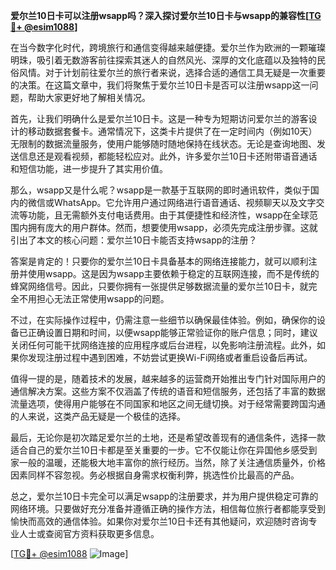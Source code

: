 **爱尔兰10日卡可以注册wsapp吗？深入探讨爱尔兰10日卡与wsapp的兼容性[[TG💪+ @esim1088](https://t.me/s/esim1088)]**

在当今数字化时代，跨境旅行和通信变得越来越便捷。爱尔兰作为欧洲的一颗璀璨明珠，吸引着无数游客前往探索其迷人的自然风光、深厚的文化底蕴以及独特的民俗风情。对于计划前往爱尔兰的旅行者来说，选择合适的通信工具无疑是一次重要的决策。在这篇文章中，我们将聚焦于爱尔兰10日卡是否可以注册wsapp这一问题，帮助大家更好地了解相关情况。

首先，让我们明确什么是爱尔兰10日卡。这是一种专为短期访问爱尔兰的游客设计的移动数据套餐卡。通常情况下，这类卡片提供了在一定时间内（例如10天）无限制的数据流量服务，使用户能够随时随地保持在线状态。无论是查询地图、发送信息还是观看视频，都能轻松应对。此外，许多爱尔兰10日卡还附带语音通话和短信功能，进一步提升了其实用价值。

那么，wsapp又是什么呢？wsapp是一款基于互联网的即时通讯软件，类似于国内的微信或WhatsApp。它允许用户通过网络进行语音通话、视频聊天以及文字交流等功能，且无需额外支付电话费用。由于其便捷性和经济性，wsapp在全球范围内拥有庞大的用户群体。然而，想要使用wsapp，必须先完成注册步骤。这就引出了本文的核心问题：爱尔兰10日卡能否支持wsapp的注册？

答案是肯定的！只要你的爱尔兰10日卡具备基本的网络连接能力，就可以顺利注册并使用wsapp。这是因为wsapp主要依赖于稳定的互联网连接，而不是传统的蜂窝网络信号。因此，只要你拥有一张提供足够数据流量的爱尔兰10日卡，就完全不用担心无法正常使用wsapp的问题。

不过，在实际操作过程中，仍需注意一些细节以确保最佳体验。例如，确保你的设备已正确设置日期和时间，以便wsapp能够正常验证你的账户信息；同时，建议关闭任何可能干扰网络连接的应用程序或后台进程，以免影响注册流程。此外，如果你发现注册过程中遇到困难，不妨尝试更换Wi-Fi网络或者重启设备后再试。

值得一提的是，随着技术的发展，越来越多的运营商开始推出专门针对国际用户的通信解决方案。这些方案不仅涵盖了传统的语音和短信服务，还包括了丰富的数据流量选项，使得用户能够在不同国家和地区之间无缝切换。对于经常需要跨国沟通的人来说，这类产品无疑是一个极佳的选择。

最后，无论你是初次踏足爱尔兰的土地，还是希望改善现有的通信条件，选择一款适合自己的爱尔兰10日卡都是至关重要的一步。它不仅能让你在异国他乡感受到家一般的温暖，还能极大地丰富你的旅行经历。当然，除了关注通信质量外，价格因素同样不容忽视。务必根据自身需求权衡利弊，挑选性价比最高的产品。

总之，爱尔兰10日卡完全可以满足wsapp的注册要求，并为用户提供稳定可靠的网络环境。只要做好充分准备并遵循正确的操作方法，相信每位旅行者都能享受到愉快而高效的通信体验。如果你对爱尔兰10日卡还有其他疑问，欢迎随时咨询专业人士或查阅官方资料获取更多信息。

[[TG💪+ @esim1088](https://t.me/s/esim1088) ![Image](https://i.postimg.cc/4NQfJmqS/Snipaste-2025-05-13-00-14-12.png)]
